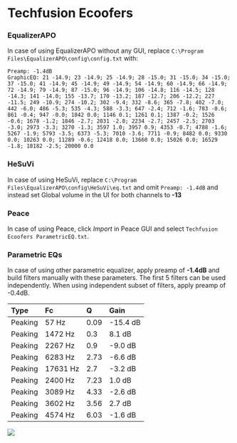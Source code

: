 # Techfusion Ecoofers

### EqualizerAPO
In case of using EqualizerAPO without any GUI, replace `C:\Program Files\EqualizerAPO\config\config.txt`
with:
```
Preamp: -1.4dB
GraphicEQ: 21 -14.9; 23 -14.9; 25 -14.9; 28 -15.0; 31 -15.0; 34 -15.0; 37 -15.0; 41 -14.9; 45 -14.9; 49 -14.9; 54 -14.9; 60 -14.9; 66 -14.9; 72 -14.9; 79 -14.9; 87 -15.0; 96 -14.9; 106 -14.8; 116 -14.5; 128 -14.3; 141 -14.0; 155 -13.7; 170 -13.2; 187 -12.7; 206 -12.2; 227 -11.5; 249 -10.9; 274 -10.2; 302 -9.4; 332 -8.6; 365 -7.8; 402 -7.0; 442 -6.0; 486 -5.3; 535 -4.3; 588 -3.3; 647 -2.4; 712 -1.6; 783 -0.6; 861 -0.4; 947 -0.0; 1042 0.0; 1146 0.1; 1261 0.1; 1387 -0.2; 1526 -0.6; 1678 -1.2; 1846 -2.7; 2031 -2.8; 2234 -2.7; 2457 -2.5; 2703 -3.0; 2973 -3.3; 3270 -1.3; 3597 1.0; 3957 0.9; 4353 -0.7; 4788 -1.6; 5267 -1.9; 5793 -3.5; 6373 -5.3; 7010 -3.6; 7711 -0.9; 8482 0.0; 9330 0.0; 10263 0.0; 11289 -0.6; 12418 0.0; 13660 0.0; 15026 0.0; 16529 -1.8; 18182 -2.5; 20000 0.0
```

### HeSuVi
In case of using HeSuVi, replace `C:\Program Files\EqualizerAPO\config\HeSuVi\eq.txt` and omit `Preamp:
-1.4dB` and instead set Global volume in the UI for both channels to **-13**

### Peace
In case of using Peace, click *Import* in Peace GUI and select `Techfusion Ecoofers ParametricEQ.txt`.

### Parametric EQs
In case of using other parametric equalizer, apply preamp of **-1.4dB** and build filters manually
with these parameters. The first 5 filters can be used independently.
When using independent subset of filters, apply preamp of -0.4dB.

| Type    | Fc       |    Q | Gain     |
|:--------|:---------|:-----|:---------|
| Peaking | 57 Hz    | 0.09 | -15.4 dB |
| Peaking | 1472 Hz  | 0.3  | 8.1 dB   |
| Peaking | 2267 Hz  | 0.9  | -9.0 dB  |
| Peaking | 6283 Hz  | 2.73 | -6.6 dB  |
| Peaking | 17631 Hz | 2.7  | -3.2 dB  |
| Peaking | 2400 Hz  | 7.23 | 1.0 dB   |
| Peaking | 3089 Hz  | 4.33 | -2.6 dB  |
| Peaking | 3602 Hz  | 3.56 | 2.7 dB   |
| Peaking | 4574 Hz  | 6.03 | -1.6 dB  |

![](https://raw.githubusercontent.com/jaakkopasanen/AutoEq/master/results/innerfidelity/sbaf-serious/Techfusion%20Ecoofers/Techfusion%20Ecoofers.png)
